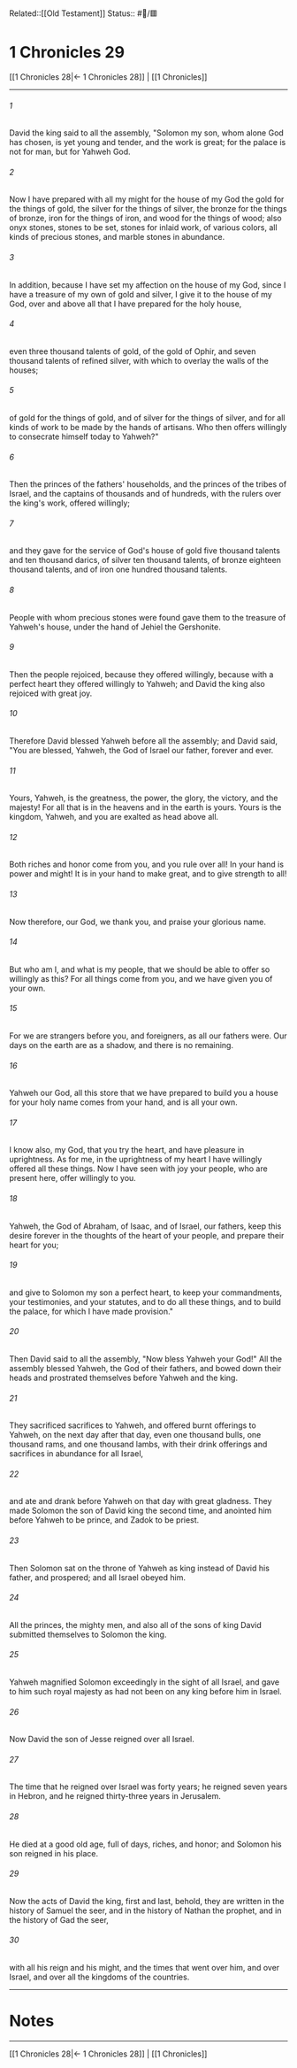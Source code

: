 Related::[[Old Testament]]
Status:: #📖/🟥
# 1 Chronicles 29

[[1 Chronicles 28|← 1 Chronicles 28]] | [[1 Chronicles]]
***



###### 1 
David the king said to all the assembly, "Solomon my son, whom alone God has chosen, is yet young and tender, and the work is great; for the palace is not for man, but for Yahweh God. 

###### 2 
Now I have prepared with all my might for the house of my God the gold for the things of gold, the silver for the things of silver, the bronze for the things of bronze, iron for the things of iron, and wood for the things of wood; also onyx stones, stones to be set, stones for inlaid work, of various colors, all kinds of precious stones, and marble stones in abundance. 

###### 3 
In addition, because I have set my affection on the house of my God, since I have a treasure of my own of gold and silver, I give it to the house of my God, over and above all that I have prepared for the holy house, 

###### 4 
even three thousand talents of gold, of the gold of Ophir, and seven thousand talents of refined silver, with which to overlay the walls of the houses; 

###### 5 
of gold for the things of gold, and of silver for the things of silver, and for all kinds of work to be made by the hands of artisans. Who then offers willingly to consecrate himself today to Yahweh?" 

###### 6 
Then the princes of the fathers' households, and the princes of the tribes of Israel, and the captains of thousands and of hundreds, with the rulers over the king's work, offered willingly; 

###### 7 
and they gave for the service of God's house of gold five thousand talents and ten thousand darics, of silver ten thousand talents, of bronze eighteen thousand talents, and of iron one hundred thousand talents. 

###### 8 
People with whom precious stones were found gave them to the treasure of Yahweh's house, under the hand of Jehiel the Gershonite. 

###### 9 
Then the people rejoiced, because they offered willingly, because with a perfect heart they offered willingly to Yahweh; and David the king also rejoiced with great joy. 

###### 10 
Therefore David blessed Yahweh before all the assembly; and David said, "You are blessed, Yahweh, the God of Israel our father, forever and ever. 

###### 11 
Yours, Yahweh, is the greatness, the power, the glory, the victory, and the majesty! For all that is in the heavens and in the earth is yours. Yours is the kingdom, Yahweh, and you are exalted as head above all. 

###### 12 
Both riches and honor come from you, and you rule over all! In your hand is power and might! It is in your hand to make great, and to give strength to all! 

###### 13 
Now therefore, our God, we thank you, and praise your glorious name. 

###### 14 
But who am I, and what is my people, that we should be able to offer so willingly as this? For all things come from you, and we have given you of your own. 

###### 15 
For we are strangers before you, and foreigners, as all our fathers were. Our days on the earth are as a shadow, and there is no remaining. 

###### 16 
Yahweh our God, all this store that we have prepared to build you a house for your holy name comes from your hand, and is all your own. 

###### 17 
I know also, my God, that you try the heart, and have pleasure in uprightness. As for me, in the uprightness of my heart I have willingly offered all these things. Now I have seen with joy your people, who are present here, offer willingly to you. 

###### 18 
Yahweh, the God of Abraham, of Isaac, and of Israel, our fathers, keep this desire forever in the thoughts of the heart of your people, and prepare their heart for you; 

###### 19 
and give to Solomon my son a perfect heart, to keep your commandments, your testimonies, and your statutes, and to do all these things, and to build the palace, for which I have made provision." 

###### 20 
Then David said to all the assembly, "Now bless Yahweh your God!" All the assembly blessed Yahweh, the God of their fathers, and bowed down their heads and prostrated themselves before Yahweh and the king. 

###### 21 
They sacrificed sacrifices to Yahweh, and offered burnt offerings to Yahweh, on the next day after that day, even one thousand bulls, one thousand rams, and one thousand lambs, with their drink offerings and sacrifices in abundance for all Israel, 

###### 22 
and ate and drank before Yahweh on that day with great gladness. They made Solomon the son of David king the second time, and anointed him before Yahweh to be prince, and Zadok to be priest. 

###### 23 
Then Solomon sat on the throne of Yahweh as king instead of David his father, and prospered; and all Israel obeyed him. 

###### 24 
All the princes, the mighty men, and also all of the sons of king David submitted themselves to Solomon the king. 

###### 25 
Yahweh magnified Solomon exceedingly in the sight of all Israel, and gave to him such royal majesty as had not been on any king before him in Israel. 

###### 26 
Now David the son of Jesse reigned over all Israel. 

###### 27 
The time that he reigned over Israel was forty years; he reigned seven years in Hebron, and he reigned thirty-three years in Jerusalem. 

###### 28 
He died at a good old age, full of days, riches, and honor; and Solomon his son reigned in his place. 

###### 29 
Now the acts of David the king, first and last, behold, they are written in the history of Samuel the seer, and in the history of Nathan the prophet, and in the history of Gad the seer, 

###### 30 
with all his reign and his might, and the times that went over him, and over Israel, and over all the kingdoms of the countries.

---
# Notes


***
[[1 Chronicles 28|← 1 Chronicles 28]] | [[1 Chronicles]]
